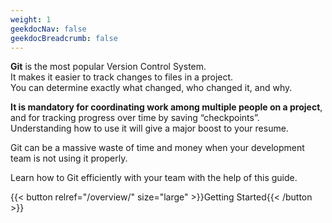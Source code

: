 ```yaml
---
weight: 1
geekdocNav: false
geekdocBreadcrumb: false
---
```


**Git** is the most popular Version Control System.  
It makes it easier to track changes to files in a project.  
You can determine exactly what changed, who changed it, and why.

**It is mandatory for coordinating work among multiple people on a project**, and for tracking progress over time by saving “checkpoints”.  
Understanding how to use it will give a major boost to your resume.

Git can be a massive waste of time and money when your development team is not using it properly.

Learn how to Git efficiently with your team with the help of this guide.

{{< button relref="/overview/" size="large" >}}Getting Started{{< /button >}}
